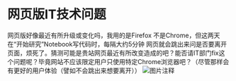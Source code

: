 # 网页版IT技术问题

网页版好像最近有所升级或变化吗，我用的是Firefox 不是Chrome，但这两天在“开始研究”Notebook写代码时，每隔大约5分钟 网页就会跳出来问是否要离开页面，烦死了。猜测可能是贵站网页最近有所改变造成的吧？能否请IT部门fix这个问题呢？毕竟网站不应该限定用户只使用特定Chrome浏览器吧？（尽管那样会有更好的用户体验（譬如不会跳出来想要离开））
![图片注释](http://storage-uqer.datayes.com/59f9651d62c2ce010b92fa8c/5496c366-3c8a-11eb-9f93-0242ac140002)